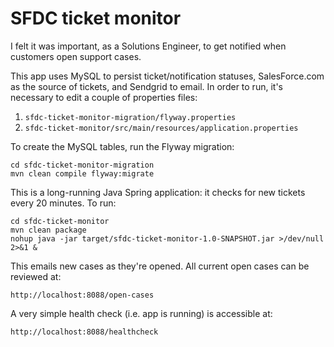 # SFDC ticket monitor

I felt it was important, as a Solutions Engineer, to get notified when customers open support cases.

This app uses MySQL to persist ticket/notification statuses, SalesForce.com as the source of tickets, and Sendgrid to email. In order to run, it's necessary to edit a couple of properties files:
1. `sfdc-ticket-monitor-migration/flyway.properties`
3. `sfdc-ticket-monitor/src/main/resources/application.properties`

To create the MySQL tables, run the Flyway migration:

    cd sfdc-ticket-monitor-migration
    mvn clean compile flyway:migrate

This is a long-running Java Spring application: it checks for new tickets every 20 minutes. To run:

    cd sfdc-ticket-monitor
    mvn clean package
    nohup java -jar target/sfdc-ticket-monitor-1.0-SNAPSHOT.jar >/dev/null 2>&1 &

This emails new cases as they're opened. All current open cases can be reviewed at:

    http://localhost:8088/open-cases

A very simple health check (i.e. app is running) is accessible at:

    http://localhost:8088/healthcheck
